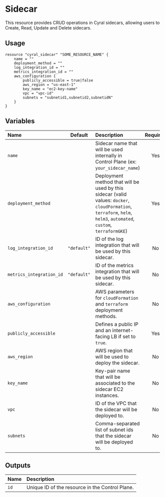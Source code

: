 # Sidecar

This resource provides CRUD operations in Cyral sidecars, allowing users to Create, Read, Update and Delete sidecars.

## Usage

```hcl
resource "cyral_sidecar" "SOME_RESOURCE_NAME" {
    name = ""
    deployment_method = ""
    log_integration_id = ""
    metrics_integration_id = ""
    aws_configuration {
        publicly_accessible = true|false
        aws_region = "us-east-1"
        key_name = "ec2-key-name"
        vpc = "vpc-id"
        subnets = "subnetid1,subnetid2,subnetidN"
    }
}
```

## Variables

|  Name                    |  Default    |  Description                                                                         | Required |
|:-------------------------|:-----------:|:-------------------------------------------------------------------------------------|:--------:|
| `name`                   |             | Sidecar name that will be used internally in Control Plane (ex: `your_sidecar_name`) | Yes      |
| `deployment_method`      |             | Deployment method that will be used by this sidecar (valid values: `docker`, `cloudFormation`, `terraform`, `helm`, `helm3`, `automated`, `custom`, `terraformGKE`) | Yes      |
| `log_integration_id`     | `"default"` | ID of the log integration that will be used by this sidecar.                         | No       |
| `metrics_integration_id` | `"default"` | ID of the metrics integration that will be used by this sidecar.                     | No       |
| `aws_configuration`      |             | AWS parameters for `cloudFormation` and `terraform` deployment methods.              | No       |
| `publicly_accessible`    |             | Defines a public IP and an internet-facing LB if set to `true`.                      | Yes      |
| `aws_region`             |             | AWS region that will be used to deploy the sidecar.                                  | No       |
| `key_name`               |             | Key-pair name that will be associated to the sidecar EC2 instances.                  | No       |
| `vpc`                    |             | ID of the VPC that the sidecar will be deployed to.                                  | No       |
| `subnets`                |             | Comma-separated list of subnet ids that the sidecar will be deployed to.             | No       |


## Outputs

|  Name        |  Description                                                        |
|:-------------|:--------------------------------------------------------------------|
| `id`         | Unique ID of the resource in the Control Plane.                     |

